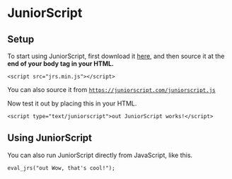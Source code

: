 # JuniorScript

Setup
---
To start using JuniorScript, first download it [here](https://github.com/JuniorCode/JuniorScript/zipball/master), and then source it at the **end of your body tag in your HTML.**

`<script src="jrs.min.js"></script>`

You can also source it from [`https://juniorscript.com/juniorscript.js`](https://juniorscript.com/juniorscript.js)

Now test it out by placing this in your HTML.

`<script type="text/juniorscript">out JuniorScript works!</script>`

Using JuniorScript
---
You can also run JuniorScript directly from JavaScript, like this.

`eval_jrs("out Wow, that's cool!");`
